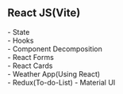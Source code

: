  <h2>React JS(Vite)</h2> 
- State <br>
- Hooks <br>
- Component Decomposition <br>
- React Forms <br>
- React Cards <br>
- Weather App(Using React) <br>
- Redux(To-do-List)
- Material UI

